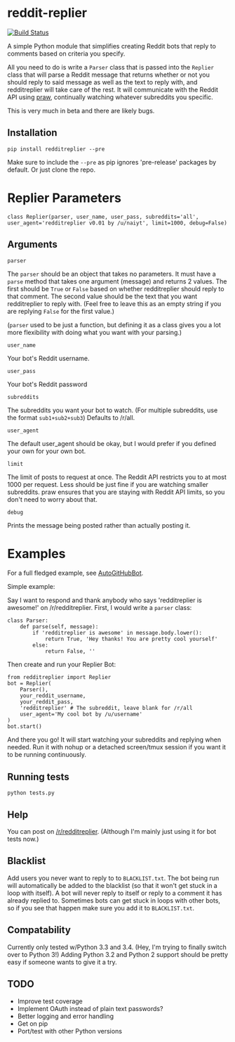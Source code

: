 reddit-replier
==============

[![Build Status](https://travis-ci.org/naiyt/reddit-replier.svg?branch=master)](https://travis-ci.org/naiyt/reddit-replier)

A simple Python module that simplifies creating Reddit bots that reply to comments based on criteria you specify.

All you need to do is write a `Parser` class that is passed into the `Replier` class that will parse a Reddit message that returns whether or not you should reply to said message as well as the text to reply with, and redditreplier will take care of the rest. It will communicate with the Reddit API using [praw](http://praw.readthedocs.org/en/v2.1.16/), continually watching whatever subreddits you specific.

This is very much in beta and there are likely bugs.

Installation
------------

    pip install redditreplier --pre

Make sure to include the `--pre` as pip ignores 'pre-release' packages by default. Or just clone the repo.

Replier Parameters
==================
    class Replier(parser, user_name, user_pass, subreddits='all', user_agent='redditreplier v0.01 by /u/naiyt', limit=1000, debug=False)

Arguments
---------

    parser

The `parser` should be an object that takes no parameters. It must have a `parse` method that takes one argument (message) and returns 2 values. The first should be `True` or `False` based on whether redditreplier should reply to that comment. The second value should be the text that you want redditreplier to reply with. (Feel free to leave this as an empty string if you are replying `False` for the first value.)

(`parser` used to be just a function, but defining it as a class gives you a lot more flexibility with doing what you want with your parsing.)

    user_name

Your bot's Reddit username.

    user_pass

Your bot's Reddit password

    subreddits

The subreddits you want your bot to watch. (For multiple subreddits, use the format `sub1+sub2+sub3`) Defaults to /r/all.

    user_agent

The default user_agent should be okay, but I would prefer if you defined your own for your own bot.

    limit

The limit of posts to request at once. The Reddit API restricts you to at most 1000 per request. Less should be just fine if you are watching smaller subreddits. praw ensures that you are staying with Reddit API limits, so you don't need to worry about that.

    debug

Prints the message being posted rather than actually posting it.

Examples
========

For a full fledged example, see [AutoGitHubBot](https://github.com/naiyt/autogithub).

Simple example:

Say I want to respond and thank anybody who says 'redditreplier is awesome!' on /r/redditreplier. First, I would write a `parser` class:

    class Parser:
        def parse(self, message):
            if 'redditreplier is awesome' in message.body.lower():
                return True, 'Hey thanks! You are pretty cool yourself'
            else:
                return False, ''

Then create and run your Replier Bot:

    from redditreplier import Replier
    bot = Replier(
		Parser(),
		your_reddit_username,
		your_reddit_pass,
		'redditreplier' # The subreddit, leave blank for /r/all
		user_agent='My cool bot by /u/username'
    )
    bot.start()

And there you go! It will start watching your subreddits and replying when needed. Run it with nohup or a detached screen/tmux session if you want it to be running continuously.


Running tests
-------------

`python tests.py`

Help
----

You can post on [/r/redditreplier](http://reddit.com/r/redditreplier). (Although I'm mainly just using it for bot tests now.)

Blacklist
---------

Add users you never want to reply to to `BLACKLIST.txt`. The bot being run will automatically be added to the blacklist (so that it won't get stuck in a loop with itself). A bot will never reply to itself or reply to a comment it has already replied to. Sometimes bots can get stuck in loops with other bots, so if you see that happen make sure you add it to `BLACKLIST.txt`.

Compatability
------------

Currently only tested w/Python 3.3 and 3.4. (Hey, I'm trying to finally switch over to Python 3!) Adding Python 3.2 and Python 2 support should be pretty easy if someone wants to give it a try.

TODO
----

* Improve test coverage
* Implement OAuth instead of plain text passwords?
* Better logging and error handling
* Get on pip
* Port/test with other Python versions